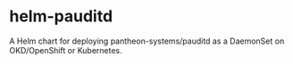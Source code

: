 # helm-pauditd
A Helm chart for deploying pantheon-systems/pauditd as a DaemonSet on OKD/OpenShift or Kubernetes.
